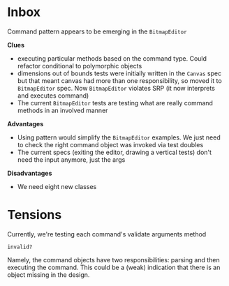 Inbox
========

Command pattern appears to be emerging in the `BitmapEditor`

**Clues**
   - executing particular methods based on the command type.
     Could refactor conditional to polymorphic objects
   - dimensions out of bounds tests were initially written in
     the `Canvas` spec but that meant canvas had more than one
     responsibility, so moved it to `BitmapEditor` spec. Now
     `BitmapEditor` violates SRP (it now interprets and executes
     command)
   - The current `BitmapEditor` tests are testing what are really command
     methods in an involved manner

**Advantages**
   - Using pattern would simplify the `BitmapEditor` examples. We just need to check
     the right command object was invoked via test doubles
   - The current specs (exiting the editor, drawing a vertical tests) don't need the input
     anymore, just the args

**Disadvantages**
   - We need eight new classes

# Tensions
Currently, we're testing each command's validate arguments method 

```invalid?```

Namely, the command objects have two responsibilities: 
parsing and then executing the command.
This could be a (weak) indication that there is an object missing 
in the design.
